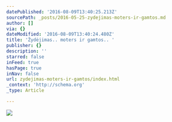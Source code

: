 ```yaml
---
datePublished: '2016-08-09T13:40:25.213Z'
sourcePath: _posts/2016-05-25-zydejimas-moters-ir-gamtos.md
author: []
via: {}
dateModified: '2016-08-09T13:40:24.480Z'
title: 'Žydėjimas.. moters ir gamtos.. '
publisher: {}
description: ''
starred: false
inFeed: true
hasPage: true
inNav: false
url: zydejimas-moters-ir-gamtos/index.html
_context: 'http://schema.org'
_type: Article

---
```

![](https://s3-us-west-2.amazonaws.com/the-grid-img/p/e6f9dd12a0152ef8446029eeed20d2f7f9c6e75a.jpg)